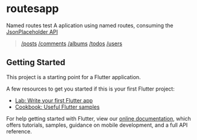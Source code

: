 # routesapp

Named routes test
A aplication using named routes, consuming the [JsonPlaceholder API](https://jsonplaceholder.typicode.com/)

> [/posts](https://jsonplaceholder.typicode.com/posts)
> [/comments](https://jsonplaceholder.typicode.com/comments)
> [/albums](https://jsonplaceholder.typicode.com/albums)
> [/todos](https://jsonplaceholder.typicode.com/todos)
> [/users](https://jsonplaceholder.typicode.com/users)

## Getting Started

This project is a starting point for a Flutter application.

A few resources to get you started if this is your first Flutter project:

- [Lab: Write your first Flutter app](https://flutter.dev/docs/get-started/codelab)
- [Cookbook: Useful Flutter samples](https://flutter.dev/docs/cookbook)

For help getting started with Flutter, view our
[online documentation](https://flutter.dev/docs), which offers tutorials,
samples, guidance on mobile development, and a full API reference.
